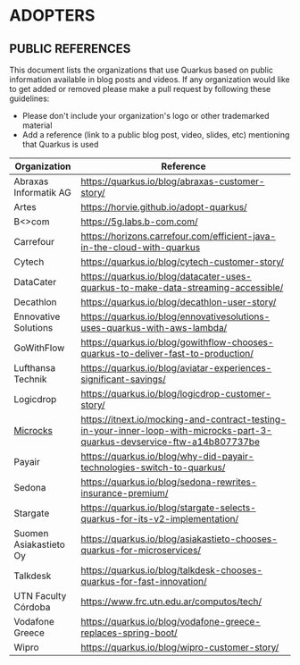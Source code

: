 ADOPTERS
========

PUBLIC REFERENCES
-----------------

This document lists the organizations that use Quarkus based on public information available in blog posts and videos.
If any organization would like to get added or removed please make a pull request by following these guidelines:

* Please don't include your organization's logo or other trademarked material
* Add a reference (link to a public blog post, video, slides, etc) mentioning that Quarkus is used

| Organization          | Reference                                                                           |
|-----------------------|-------------------------------------------------------------------------------------|
|Abraxas Informatik AG  | <https://quarkus.io/blog/abraxas-customer-story/>                                   |
|Artes                  | <https://horvie.github.io/adopt-quarkus/>                                           |
|B<>com                 | <https://5g.labs.b-com.com/>                                                        |
|Carrefour              | <https://horizons.carrefour.com/efficient-java-in-the-cloud-with-quarkus>           |
|Cytech                 | <https://quarkus.io/blog/cytech-customer-story/>                                    |
|DataCater              | <https://quarkus.io/blog/datacater-uses-quarkus-to-make-data-streaming-accessible/> |
|Decathlon              | <https://quarkus.io/blog/decathlon-user-story/>                                     |
|Ennovative Solutions   | <https://quarkus.io/blog/ennovativesolutions-uses-quarkus-with-aws-lambda/>         |
|GoWithFlow             | <https://quarkus.io/blog/gowithflow-chooses-quarkus-to-deliver-fast-to-production/> |
|Lufthansa Technik      | <https://quarkus.io/blog/aviatar-experiences-significant-savings/>                  |
|Logicdrop              | <https://quarkus.io/blog/logicdrop-customer-story/>                                 |
|[Microcks](https://landscape.cncf.io/?selected=microcks)               | <https://itnext.io/mocking-and-contract-testing-in-your-inner-loop-with-microcks-part-3-quarkus-devservice-ftw-a14b807737be>            |
|Payair                 | <https://quarkus.io/blog/why-did-payair-technologies-switch-to-quarkus/>            |
|Sedona                 | <https://quarkus.io/blog/sedona-rewrites-insurance-premium/>                        |
|Stargate               | <https://quarkus.io/blog/stargate-selects-quarkus-for-its-v2-implementation/>       |
|Suomen Asiakastieto Oy | <https://quarkus.io/blog/asiakastieto-chooses-quarkus-for-microservices/>           |
|Talkdesk               | <https://quarkus.io/blog/talkdesk-chooses-quarkus-for-fast-innovation/>             |
|UTN Faculty Córdoba    | <https://www.frc.utn.edu.ar/computos/tech/>                                         |
|Vodafone Greece        | <https://quarkus.io/blog/vodafone-greece-replaces-spring-boot/>                     |
|Wipro                  | <https://quarkus.io/blog/wipro-customer-story/>                                     |
